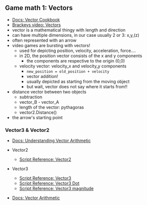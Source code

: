 
## Game math 1: Vectors

- [Docs: Vector Cookbook](https://docs.unity3d.com/2019.3/Documentation/Manual/VectorCookbook.html)
- [Brackeys video: Vectors](https://www.youtube.com/watch?v=wXI9_olSrqo)
- vector is a mathematical thingy with length and direction
- can have multiple dimensions, in our case usually 2 or 3: x,y,(z)
- often represented with an arrow
- video games are bursting with vectors!
  - used for depicting position, velocity, acceleration, force....
  - in 2D, the position vector consists of the x and y components
    - the components are respective to the origin (0,0)
  - velocity vector: velocity_x and velocity_y components
    - `new_position = old_position + velocity`
    - vector addition!
    - usually depicted as starting from the moving object
    - but wait, vector does not say where it starts from!!
- distance vector between two objects
  - subtraction
  - vector_B - vector_A
  - length of the vector: pythagoras
  - vector2.Distance()
- the arrow's starting point


### Vector3 & Vector2
- [Docs: Understanding Vector Arithmetic](https://docs.unity3d.com/2019.3/Documentation/Manual/UnderstandingVectorArithmetic.html)
- Vector2
  - [Script Reference: Vector2](https://docs.unity3d.com/ScriptReference/Vector2.html)
- Vector3
  - [Script Reference: Vector3](https://docs.unity3d.com/ScriptReference/Vector3.html)
  - [Script Reference: Vector3 Dot](https://docs.unity3d.com/ScriptReference/Vector3.Dot.html)
  - [Script Reference: Vector3 magnitude](https://docs.unity3d.com/ScriptReference/Vector3-magnitude.html)


- [Docs: Vector Arithmetic](https://docs.unity3d.com/2019.3/Documentation/Manual/UnderstandingVectorArithmetic.html)

